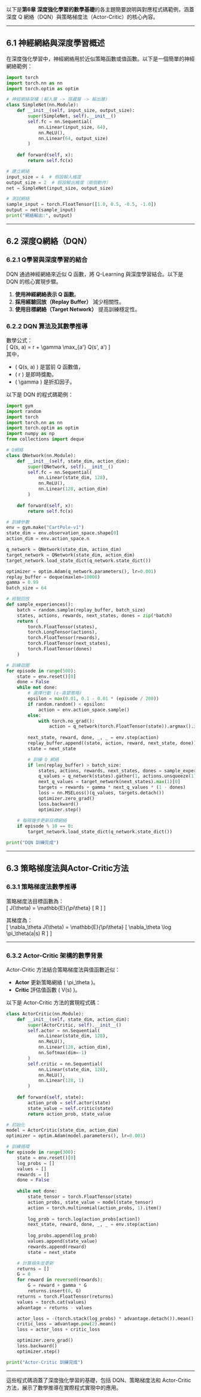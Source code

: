 以下是**第6章 深度強化學習的數學基礎**的各主題簡要說明與對應程式碼範例，涵蓋深度 Q 網絡（DQN）與策略梯度法（Actor-Critic）的核心內容。

---

## **6.1 神經網絡與深度學習概述**

在深度強化學習中，神經網絡用於近似策略函數或值函數。以下是一個簡單的神經網絡範例：

```python
import torch
import torch.nn as nn
import torch.optim as optim

# 神經網絡架構 (輸入層 -> 隱藏層 -> 輸出層)
class SimpleNet(nn.Module):
    def __init__(self, input_size, output_size):
        super(SimpleNet, self).__init__()
        self.fc = nn.Sequential(
            nn.Linear(input_size, 64),
            nn.ReLU(),
            nn.Linear(64, output_size)
        )
    
    def forward(self, x):
        return self.fc(x)

# 建立網絡
input_size = 4  # 假設輸入維度
output_size = 2  # 假設輸出維度（兩個動作）
net = SimpleNet(input_size, output_size)

# 測試網絡
sample_input = torch.FloatTensor([1.0, 0.5, -0.5, -1.0])
output = net(sample_input)
print("網絡輸出:", output)
```

---

## **6.2 深度Q網絡（DQN）**

### **6.2.1 Q學習與深度學習的結合**

DQN 通過神經網絡來近似 Q 函數，將 Q-Learning 與深度學習結合。以下是 DQN 的核心實現步驟。

1. **使用神經網絡表示 Q 函數**。
2. **採用經驗回放（Replay Buffer）** 減少相關性。
3. **使用目標網絡（Target Network）** 提高訓練穩定性。

### **6.2.2 DQN 算法及其數學推導**

數學公式：  
\[ Q(s, a) = r + \gamma \max_{a'} Q(s', a') \]  
其中，  
- \( Q(s, a) \) 是當前 Q 函數值，  
- \( r \) 是即時獎勵，  
- \( \gamma \) 是折扣因子。

以下是 DQN 的程式碼範例：

```python
import gym
import random
import torch
import torch.nn as nn
import torch.optim as optim
import numpy as np
from collections import deque

# Q網絡
class QNetwork(nn.Module):
    def __init__(self, state_dim, action_dim):
        super(QNetwork, self).__init__()
        self.fc = nn.Sequential(
            nn.Linear(state_dim, 128),
            nn.ReLU(),
            nn.Linear(128, action_dim)
        )
    
    def forward(self, x):
        return self.fc(x)

# 訓練參數
env = gym.make("CartPole-v1")
state_dim = env.observation_space.shape[0]
action_dim = env.action_space.n

q_network = QNetwork(state_dim, action_dim)
target_network = QNetwork(state_dim, action_dim)
target_network.load_state_dict(q_network.state_dict())

optimizer = optim.Adam(q_network.parameters(), lr=0.001)
replay_buffer = deque(maxlen=10000)
gamma = 0.99
batch_size = 64

# 經驗回放
def sample_experiences():
    batch = random.sample(replay_buffer, batch_size)
    states, actions, rewards, next_states, dones = zip(*batch)
    return (
        torch.FloatTensor(states),
        torch.LongTensor(actions),
        torch.FloatTensor(rewards),
        torch.FloatTensor(next_states),
        torch.FloatTensor(dones)
    )

# 訓練迴圈
for episode in range(500):
    state = env.reset()[0]
    done = False
    while not done:
        # 選擇行動 (ε-貪婪策略)
        epsilon = max(0.01, 0.1 - 0.01 * (episode / 200))
        if random.random() < epsilon:
            action = env.action_space.sample()
        else:
            with torch.no_grad():
                action = q_network(torch.FloatTensor(state)).argmax().item()
        
        next_state, reward, done, _, _ = env.step(action)
        replay_buffer.append((state, action, reward, next_state, done))
        state = next_state

        # 訓練 Q 網絡
        if len(replay_buffer) > batch_size:
            states, actions, rewards, next_states, dones = sample_experiences()
            q_values = q_network(states).gather(1, actions.unsqueeze(1)).squeeze(1)
            next_q_values = target_network(next_states).max(1)[0]
            targets = rewards + gamma * next_q_values * (1 - dones)
            loss = nn.MSELoss()(q_values, targets.detach())
            optimizer.zero_grad()
            loss.backward()
            optimizer.step()
    
    # 每隔幾步更新目標網絡
    if episode % 10 == 0:
        target_network.load_state_dict(q_network.state_dict())

print("DQN 訓練完成")
```

---

## **6.3 策略梯度法與Actor-Critic方法**

### **6.3.1 策略梯度法數學推導**

策略梯度法目標函數為：  
\[ J(\theta) = \mathbb{E}_{\pi_\theta} [ R ] \]  

其梯度為：  
\[ \nabla_\theta J(\theta) = \mathbb{E}_{\pi_\theta} [ \nabla_\theta \log \pi_\theta(a|s) R ] \]  

---

### **6.3.2 Actor-Critic 架構的數學背景**

Actor-Critic 方法結合策略梯度法與值函數近似：  
- **Actor** 更新策略網絡 \( \pi_\theta \)。  
- **Critic** 評估值函數 \( V(s) \)。

以下是 Actor-Critic 方法的實現程式碼：

```python
class ActorCritic(nn.Module):
    def __init__(self, state_dim, action_dim):
        super(ActorCritic, self).__init__()
        self.actor = nn.Sequential(
            nn.Linear(state_dim, 128),
            nn.ReLU(),
            nn.Linear(128, action_dim),
            nn.Softmax(dim=-1)
        )
        self.critic = nn.Sequential(
            nn.Linear(state_dim, 128),
            nn.ReLU(),
            nn.Linear(128, 1)
        )
    
    def forward(self, state):
        action_prob = self.actor(state)
        state_value = self.critic(state)
        return action_prob, state_value

# 初始化
model = ActorCritic(state_dim, action_dim)
optimizer = optim.Adam(model.parameters(), lr=0.001)

# 訓練循環
for episode in range(300):
    state = env.reset()[0]
    log_probs = []
    values = []
    rewards = []
    done = False
    
    while not done:
        state_tensor = torch.FloatTensor(state)
        action_probs, state_value = model(state_tensor)
        action = torch.multinomial(action_probs, 1).item()
        
        log_prob = torch.log(action_probs[action])
        next_state, reward, done, _, _ = env.step(action)
        
        log_probs.append(log_prob)
        values.append(state_value)
        rewards.append(reward)
        state = next_state

    # 計算損失並更新
    returns = []
    G = 0
    for reward in reversed(rewards):
        G = reward + gamma * G
        returns.insert(0, G)
    returns = torch.FloatTensor(returns)
    values = torch.cat(values)
    advantage = returns - values

    actor_loss = -(torch.stack(log_probs) * advantage.detach()).mean()
    critic_loss = advantage.pow(2).mean()
    loss = actor_loss + critic_loss

    optimizer.zero_grad()
    loss.backward()
    optimizer.step()

print("Actor-Critic 訓練完成")
```

---

這些程式碼涵蓋了深度強化學習的基礎，包括 DQN、策略梯度法和 Actor-Critic 方法，展示了數學推導在實際程式實現中的應用。